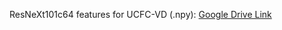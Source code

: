 ResNeXt101c64 features for UCFC-VD (.npy): [Google Drive Link](https://drive.google.com/drive/folders/1HusMbeeJfurfIIpEmjIKB6w9Ceu04HZ_?usp=sharing)
